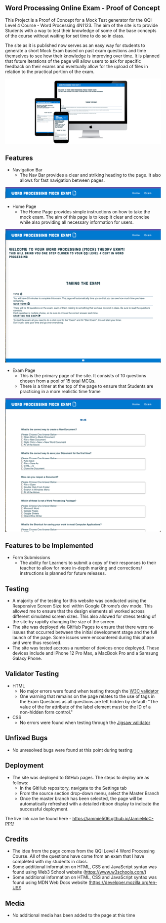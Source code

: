 ## Word Processing Online Exam - Proof of Concept

This Project is a Proof of Concept for a Mock Test generator for the QQI Level 4 Course - Word Processing 4N1123. The aim of the site is to provide Students with a way to test their knowledge of some of the base concepts of the course without waiting for set time to do so in class. 

The site as it is published now serves as an easy way for students to generate a short Mock Exam based on past exam questions and time themselves to see how their knowledge is improving over time. It is planned that future iterations of the page will allow users to ask for specific feedback on their exams and eventually allow for the upload of files in relation to the practical portion of the exam.

![mock up of the Word Processing Exam home page across a variety of devices](assets/images/homepagemockup.png)

## Features

* Navigation Bar
    * The Nav Bar provides a clear and striking heading to the page. It also allows for fast navigation between pages.

![image of the Word Processing nav bar](assets/images/navbar.png)

* Home Page
    * The Home Page provides simple instructions on how to take the mock exam. The aim of this page is to keep it clear and concise while also providing all necessary information for users.

![image of the Word Processing home page](assets/images/hompage.png)

* Exam Page
    * This is the primary page of the site. It consists of 10 questions chosen from a pool of 15 total MCQs.
    * There is a timer at the top of the page to ensure that Students are practicing in a more realistic time frame

![image of the Word Processing exam page](assets/images/exampage.png)

## Features to be Implemented

* Form Submissions
    * The ability for Learners to submit a copy of their responses to their teacher to allow for more in-depth marking and corrections/ instructions is planned for future releases.

## Testing

* A majority of the testing for this website was conducted using the Responsive Screen Size tool within Google Chrome’s dev mode. This allowed me to ensure that the design elements all worked across different simulated screen sizes. This also allowed for stress testing of the site by rapidly changing the size of the screen.
* The site was deployed via GitHub Pages to ensure that there were no issues that occurred between the initial development stage and the full launch of the page. Some issues were encountered during this phase and were thus resolved.
* The site was tested accross a number of devices once deployed. These devices include and iPhone 12 Pro Max, a MacBook Pro and a Samsung Galaxy Phone.

## Validator Testing

* HTML
    * No major errors were found when testing through the [W3C validator](https://validator.w3.org/nu/?doc=https%3A%2F%2Fjammie506.github.io%2FJamieMcC-PP2%2Findex.html)
    * One warning that remains on the page relates to the use of tags in the Exam Questions as all questions are left hidden by default: "The value of the for attribute of the label element must be the ID of a non-hidden form control."
* CSS
    * No errors were found when testing through the [Jigsaw validator](https://jigsaw.w3.org/css-validator/validator?uri=https%3A%2F%2Fvalidator.w3.org%2Fnu%2F%3Fdoc%3Dhttps%253A%252F%252Fcode-institute-org.github.io%252Flove-running-2.0%252Findex.html&profile=css3svg&usermedium=all&warning=1&vextwarning=&lang=en#css)

## Unfixed Bugs

* No unresolved bugs were found at this point during testing

## Deployment 

* The site was deployed to GitHub pages. The steps to deploy are as follows: 
    * In the GitHub repository, navigate to the Settings tab
    * From the source section drop-down menu, select the Master Branch
    * Once the master branch has been selected, the page will be automatically refreshed with a detailed ribbon display to indicate the successful deployment.

The live link can be found here - https://jammie506.github.io/JamieMcC-PP1/

## Credits

* The idea from the page comes from the QQI Level 4 Word Processing Course. All of the questions have come from an exam that I have completed with my students in class.
* Some additional information on HTML, CSS and JavaScript syntax was found using Web3 School website (https://www.w3schools.com/)
* Some additional information on HTML, CSS and JavaScript syntax was found using MDN Web Docs website (https://developer.mozilla.org/en-US/)

## Media

* No additional media has been added to the page at this time
